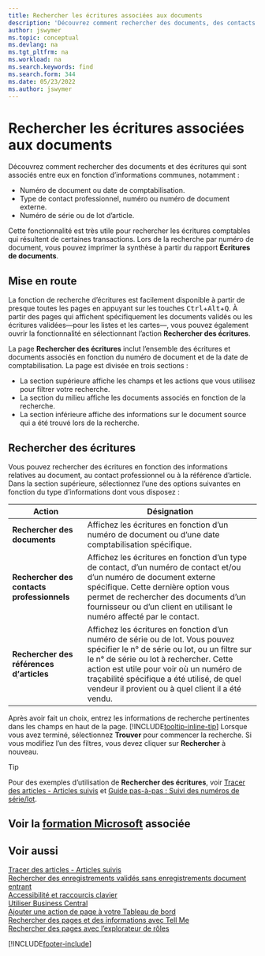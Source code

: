 ```yaml
---
title: Rechercher les écritures associées aux documents
description: 'Découvrez comment rechercher des documents, des contacts professionnels et des écritures d’éléments associés entre eux.'
author: jswymer
ms.topic: conceptual
ms.devlang: na
ms.tgt_pltfrm: na
ms.workload: na
ms.search.keywords: find
ms.search.form: 344
ms.date: 05/23/2022
ms.author: jswymer
---
```

# <a name="finding-related-entries-for-documents"></a><a name="finding-related-entries-for-documents"></a>Rechercher les écritures associées aux documents

Découvrez comment rechercher des documents et des écritures qui sont associés entre eux en fonction d’informations communes, notamment :

- Numéro de document ou date de comptabilisation.
- Type de contact professionnel, numéro ou numéro de document externe.
- Numéro de série ou de lot d’article.

Cette fonctionnalité est très utile pour rechercher les écritures comptables qui résultent de certaines transactions. Lors de la recherche par numéro de document, vous pouvez imprimer la synthèse à partir du rapport **Écritures de documents**.

## <a name="get-started"></a><a name="get-started"></a>Mise en route

La fonction de recherche d’écritures est facilement disponible à partir de presque toutes les pages en appuyant sur les touches <kbd>Ctrl</kbd>+<kbd>Alt</kbd>+<kbd>Q</kbd>. À partir des pages qui affichent spécifiquement les documents validés ou les écritures validées&mdash;pour les listes et les cartes&mdash;, vous pouvez également ouvrir la fonctionnalité en sélectionnant l’action **Rechercher des écritures**.

La page **Rechercher des écritures** inclut l’ensemble des écritures et documents associés en fonction du numéro de document et de la date de comptabilisation. La page est divisée en trois sections :

- La section supérieure affiche les champs et les actions que vous utilisez pour filtrer votre recherche.
- La section du milieu affiche les documents associés en fonction de la recherche.
- La section inférieure affiche des informations sur le document source qui a été trouvé lors de la recherche.

## <a name="search-for-entries"></a><a name="search-for-entries"></a>Rechercher des écritures

Vous pouvez rechercher des écritures en fonction des informations relatives au document, au contact professionnel ou à la référence d’article. Dans la section supérieure, sélectionnez l’une des options suivantes en fonction du type d’informations dont vous disposez :

|Action|Désignation|
|------|-----------|
| **Rechercher des documents** | Affichez les écritures en fonction d’un numéro de document ou d’une date comptabilisation spécifique. |
| **Rechercher des contacts professionnels** | Affichez les écritures en fonction d’un type de contact, d’un numéro de contact et/ou d’un numéro de document externe spécifique. Cette dernière option vous permet de rechercher des documents d’un fournisseur ou d’un client en utilisant le numéro affecté par le contact. |
| **Rechercher des références dְ’articles** | Affichez les écritures en fonction d’un numéro de série ou de lot. Vous pouvez spécifier le n° de série ou lot, ou un filtre sur le n° de série ou lot à rechercher. Cette action est utile pour voir où un numéro de traçabilité spécifique a été utilisé, de quel vendeur il provient ou à quel client il a été vendu. |

Après avoir fait un choix, entrez les informations de recherche pertinentes dans les champs en haut de la page. [!INCLUDE[tooltip-inline-tip](includes/tooltip-inline-tip_md.md)] Lorsque vous avez terminé, sélectionnez **Trouver** pour commencer la recherche. Si vous modifiez l’un des filtres, vous devez cliquer sur **Rechercher** à nouveau.

> [!TIP]
> Pour des exemples d’utilisation de **Rechercher des écritures**, voir [Tracer des articles - Articles suivis](inventory-how-to-trace-item-tracked-items.md) et [Guide pas-à-pas : Suivi des numéros de série/lot](walkthrough-tracing-serial-lot-numbers.md).

## <a name="see-related-microsoft-training"></a><a name="see-related-microsoft-training"></a>Voir la [formation Microsoft](/training/modules/user-interface-dynamics-365-business-central/index) associée

## <a name="see-also"></a><a name="see-also"></a>Voir aussi

[Tracer des articles - Articles suivis](inventory-how-to-trace-item-tracked-items.md)  
[Rechercher des enregistrements validés sans enregistrements document entrant](across-how-find-posted-documents-without-income-document-records.md)  
[Accessibilité et raccourcis clavier](ui-accessibility.md)  
[Utiliser Business Central](ui-work-product.md)  
[Ajouter une action de page à votre Tableau de bord](ui-bookmarks.md)  
[Rechercher des pages et des informations avec Tell Me](ui-search.md)  
[Rechercher des pages avec l’explorateur de rôles](ui-role-explorer.md)  

[!INCLUDE[footer-include](includes/footer-banner.md)]
